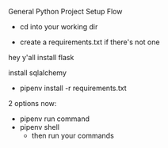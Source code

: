 General Python Project Setup Flow

- cd into your working dir

- create a requirements.txt if there's not one

hey y'all install flask

install sqlalchemy

- pipenv install -r requirements.txt

2 options now:
- pipenv run command
- pipenv shell
  - then run your commands
